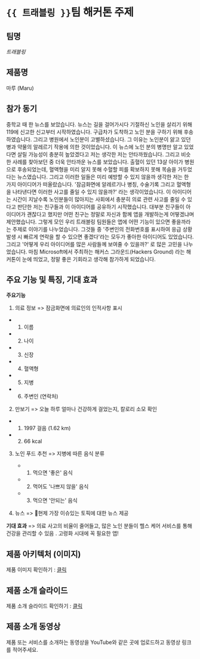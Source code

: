 
# `{{ 트래블링 }}`팀 해커톤 주제

## 팀명

*트래블링*

## 제품명

마루 (Maru)

## 참가 동기

중학교 때 한 뉴스를 보았습니다. 뉴스는 길을 걸어가시다 기절하신 노인을 살리기 위해 119에 신고한 신고부터 시작하였습니다. 구급차가 도착하고 노인 분을 구하기 위해 후송하였습니다. 그리고 병원에서 노인분이 고별하셨습니다. 그 이유는 노인분이 앓고 있던 병과 약물의 알레르기 작용에 의한 것이었습니다. 이 뉴스에 노인 분의 병명만 알고 있었다면 살릴 가능성이 충분히 높았겠다고 저는 생각한 저는 안타까웠습니다. 그리고 비슷한 사례를 찾아보던 중 더욱 안타까운 뉴스를 보았습니다. 출혈이 있던 13살 아이가 병원으로 후송되었는데, 혈액형을 미리 알지 못해 수혈할 피를 확보하지 못해 목숨을 거두었다는 뉴스였습니다. 그리고 이러한 일들은 미리 예방할 수 있지 않을까 생각한 저는 한 가지 아이디어가 떠올랐습니다. '잠금화면에 알레르기나 병칭, 수술기록 그리고 혈액형을 나타낸다면 이러한 사고를 줄일 수 있지 않을까?' 라는 생각이었습니다. 이 아이디어는 시간이 지날수록 노인분들이 많아지는 사회에서 충분히 의료 관련 사고를 줄일 수 있다고 판단한 저는 친구들과 이 아이디어를 공유하기 시작했습니다. 대부분 친구들이 아이디어가 괜찮다고 했지만 어떤 친구는 정말로 자신과 함께 앱을 개발하는게 어떻겠냐며 제안했습니다. 그렇게 모인 우리 트래블링 팀원들은 앱에 어떤 기능이 있으면 좋을까라는 주제로 이야기를 나누었습니다. 그것들 중 '주변인의 전화번호를 표시하여 응급 상황 발생 시 빠르게 연락을 할 수 있으면 좋겠다'라는 모두가 좋아한 아이디어도 있었습니다. 그리고 '어떻게 우리 아이디어를 많은 사람들께 보여줄 수 있을까?' 로 많은 고민을 나누었습니다. 마침 Microsoft에서 주최하는 해커스 그라운드(Hackers Ground) 라는 해커톤이 눈에 띄었고, 정말 좋은 기회라고 생각해 참가하게 되었습니다.

## 주요 기능 및 특징, 기대 효과
**주요기능**
 1. 의료 정보
	=> 잠금화면에 의료인의 인적사항 표시
	
 - 1) 이름
 - 2) 나이
 - 3) 신장
 - 4) 혈액형
 - 5) 지병
 - 6) 주변인 (연락처)

	
2. 만보기
	=> 오늘 하루 얼마나 건강하게 걸었는지, 칼로리 소모 확인
	
- 1) 1997 걸음 (1.62 km)
- 2) 66 kcal
	
3. 노인 푸드 추천
	=> 지병에 따른 음식 분류
	- 1) 먹으면 '좋은' 음식
	- 2) 먹어도 '나쁘지 않을' 음식
	- 3) 먹으면 '안되는' 음식

4. 뉴스
	=> 현제 가장 이슈있는 토픽에 대한 뉴스 제공

**기대 효과**
=> 의료 사고의 비율이 줄어들고,
	많은 노인 분들이 헬스 케어 서비스를 통해 건강을 관리할 수 있음 .
  고령화 시대에 꼭 필요한 앱!

## 제품 아키텍처 (이미지)

제품 이미지 확인하기 : [클릭](https://github.com/hackersground-kr/Travling/tree/main/images)

## 제품 소개 슬라이드

제품 소개 슬라이드 확인하기 : [클릭](https://github.com/hackersground-kr/Travling/blob/main/decks/%E1%84%86%E1%85%A1%E1%84%85%E1%85%AE.pptx)

## 제품 소개 동영상

제품 또는 서비스를 소개하는 동영상을 YouTube와 같은 곳에 업로드하고 동영상 링크를 적어주세요.
